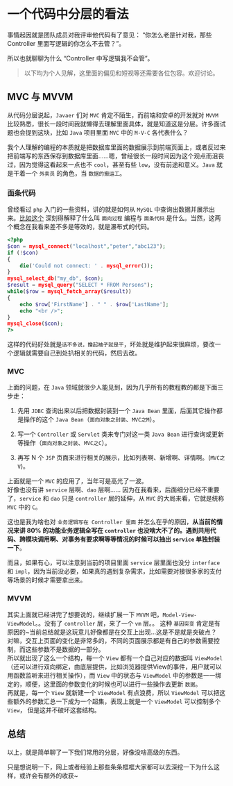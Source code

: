 # 一个代码中分层的看法

事情起因就是团队成员对我评审他代码有了意见： “你怎么老是针对我，那些 Controller 里面写逻辑的你怎么不去管？”。  

所以也就聊聊为什么 “Controller 中写逻辑我不会管”。

> 以下均为个人见解，这里面的偏见和短视等还需要各位包容。欢迎讨论。  

## MVC 与 MVVM

从代码分层说起，`Javaer` 们对 `MVC` 肯定不陌生，而前端和安卓的开发就对 `MVVM` 比较熟悉，很长一段时间我就懒得去理解里面具体，就是知道这是分层。许多面试题也会提到这块，比如 `Java` 项目里面 `MVC` 中的 `M-V-C` 各代表什么？  

我个人理解的编程的本质就是把数据库里面的数据展示到前端页面上，或者反过来把前端写的东西保存到数据库里面……嗯，曾经很长一段时间因为这个观点而沮丧过，因为觉得这看起来一点也不 `cool`，甚至有些 `low`，没有前途和意义。`Java` 就是干着一个 `外卖员` 的角色，当 `数据的搬运工`。  

### 面条代码

曾经看过 `php` 入门的一些资料，讲的就是如何从 `MySQL` 中查询出数据并展示出来。[比如这个](https://www.w3school.com.cn/php/php_mysql_select.asp)
深刻得解释了什么叫 `面向过程` 编程与 `面条代码` 是什么。当然，这两个概念在我看来差不多是等效的，就是瀑布式的代码。  

```php
<?php
$con = mysql_connect("localhost","peter","abc123");
if (!$con)
{
    die('Could not connect: ' . mysql_error());
}
mysql_select_db("my_db", $con);
$result = mysql_query("SELECT * FROM Persons");
while($row = mysql_fetch_array($result))
{
    echo $row['FirstName'] . " " . $row['LastName'];
    echo "<br />";
}
mysql_close($con);
?>
```

这样的代码好处就是`话不多说，撸起袖子就是干`，坏处就是维护起来很麻烦，要改一个逻辑就需要自己到处扒相关的代码，然后去改。  

### MVC

上面的问题，在 `Java` 领域就很少人能见到，因为几乎所有的教程教的都是下面三步走：

1. 先用 `JDBC` 查询出来以后把数据封装到一个 `Java Bean` 里面，后面其它操作都是操作的这个 `Java Bean`（`面向对象之封装`、`MVC之M`）。  

2. 写一个 `Controller` 或 `Servlet` 类来专门对这一类 `Java Bean` 进行查询或更新等操作（`面向对象之封装`、`MVC之C`）。

3. 再写 N 个 `JSP` 页面来进行相关的展示，比如列表啊、新增啊、详情啊。(`MVC之V`)。

上面就是一个 `MVC` 的应用了，当年可是高光了一波。  
好像也没有讲 `service` 层啊、`dao` 层啊…… 因为在我看来，后面细分已经不重要了，`service` 和 `dao` 只是 `controller` 层的延伸，从 `MVC` 的大局来看，它就是统称 `MVC` 中的 `C`。  

这也是我为啥也对 `业务逻辑写在 Controller 里面` 并怎么在乎的原因，**从当前的情况来讲 80% 的功能业务逻辑全写在 `controller` 也没啥大不了的。遇到共用代码、跨模块调用啊、对事务有要求啊等等情况的时候可以抽出 `service` 单独封装一下**。

而且，如果有心，可以注意到当前的项目里面 `service` 层里面也没分 `interface` 和 `impl`，因为当前没必要，如果真的遇到复杂需求，比如需要对接很多家的支付等场景的时候才需要拿出来。

### MVVM

其实上面就已经讲完了想要说的，继续扩展一下 `MVVM` 吧，`Model-View-ViewModel`。。没有了 `controller` 层，来了一个 `vm` 层。。
这种 `基因突变` 肯定是有原因的~当前总结就是这玩意儿好像都是在交互上出现...这是不是就是突破点？  
对嘛，交互上页面的变化是非常多的，不同的页面展示都是有自己的参数需要控制，而这些参数不是数据的一部分。  
所以就出现了这么一个结构，每一个 `View` 都有一个自己对应的数据叫 `ViewModel`（还可以进行双向绑定，由底层提供，比如浏览器提供View的事件，用户就可以用函数监听来进行相关操作），而 `View` 中的状态与 `ViewModel` 中的参数是一一绑定的，顺便，这里面的参数变化的时候也可以进行一些操作去更新 `数据`。  
再就是，每一个 `View` 就新建一个 `ViewModel` 有点浪费，所以 `ViewModel` 可以把这些额外的参数汇总一下成为一个超集，表现上就是一个 `ViewModel` 可以控制多个 `View`， 但是这并不破坏这套结构。

## 总结

以上，就是简单聊了一下我们常用的分层，好像没啥高级的东西。  

只是想说明一下，网上或者经验上那些条条框框大家都可以去深挖一下为什么这样，或许会有额外的收获~
